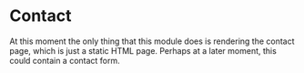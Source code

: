 # Contact
At this moment the only thing that this module does is rendering the contact page, which is just a static HTML page.
Perhaps at a later moment, this could contain a contact form.